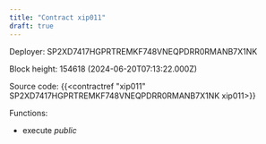 ```yaml
---
title: "Contract xip011"
draft: true
---
```

Deployer: SP2XD7417HGPRTREMKF748VNEQPDRR0RMANB7X1NK


 



Block height: 154618 (2024-06-20T07:13:22.000Z)

Source code: {{<contractref "xip011" SP2XD7417HGPRTREMKF748VNEQPDRR0RMANB7X1NK xip011>}}

Functions:

* execute _public_
